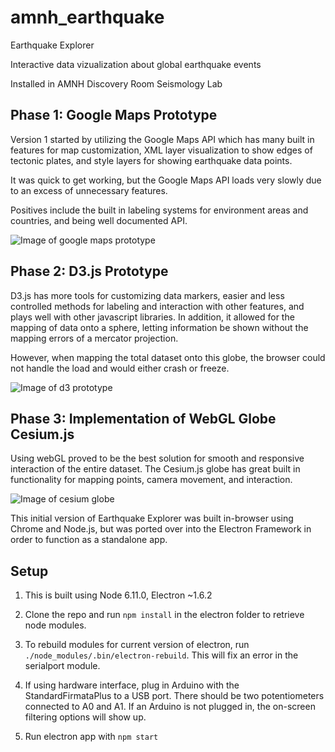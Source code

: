 # amnh_earthquake
Earthquake Explorer

Interactive data vizualization about global earthquake events

Installed in AMNH Discovery Room Seismology Lab

## Phase 1: Google Maps Prototype

Version 1 started by utilizing the Google Maps API which has many built in features for map customization, XML layer visualization to show edges of tectonic plates, and style layers for showing earthquake data points. 

It was quick to get working, but the Google Maps API loads very slowly due to an excess of unnecessary features. 

Positives include the built in labeling systems for environment areas and countries, and being well documented API.

![Image of google maps prototype](http://jessiecontour.com/images/earthquake_explorer/earthquake_explorer02.png)

## Phase 2: D3.js Prototype

D3.js has more tools for customizing data markers, easier and less controlled methods for labeling and interaction with other features, and plays well with other javascript libraries. In addition, it allowed for the mapping of data onto a sphere, letting information be shown without the mapping errors of a mercator projection. 

However, when mapping the total dataset onto this globe, the browser could not handle the load and would either crash or freeze. 

![Image of d3 prototype](http://jessiecontour.com/images/earthquake_explorer/earthquake_explorer03.png)


## Phase 3: Implementation of WebGL Globe Cesium.js

Using webGL proved to be the best solution for smooth and responsive interaction of the entire dataset. The Cesium.js globe has great built in functionality for mapping points, camera movement, and interaction. 

![Image of cesium globe](http://jessiecontour.com/images/earthquake_explorer/earthquake_explorer01.png)

This initial version of Earthquake Explorer was built in-browser using Chrome and Node.js, but was ported over into the Electron Framework in order to function as a standalone app. 

## Setup

1. This is built using Node 6.11.0, Electron ~1.6.2

1. Clone the repo and run `npm install` in the electron folder to retrieve node modules.

1. To rebuild modules for current version of electron, run `./node_modules/.bin/electron-rebuild`. This will fix an error in the serialport module.

1. If using hardware interface, plug in Arduino with the StandardFirmataPlus to a USB port. There should be two potentiometers connected to A0 and A1. If an Arduino is not plugged in, the on-screen filtering options will show up. 

1. Run electron app with `npm start`


